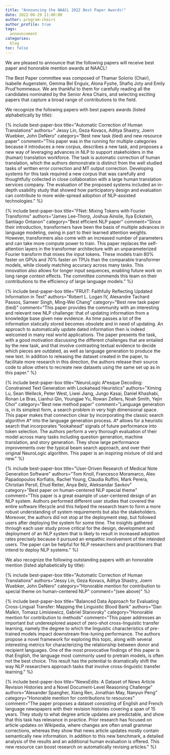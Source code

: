 ```yaml
---
title: "Announcing the NAACL 2022 Best Paper Awards!"
date: 2022-06-29 11:00:00
author: program-chairs
author_profile: true
tags:
  announcement
categories:
  blog
toc: false
---
```


<style>
div.best-paper-box {
  border: 1px solid #bbccdd88;
  border-radius: .5em;
  margin: 1em auto;
  padding: 1em;
  background: #cadee42a;
}
p.best-paper-title {
  font-weight: bold;
  margin-bottom: 0;
  font-size: 120%;
}
p.best-paper-authors {
}
p.best-paper-category {
  font-weight: bold;
  font-style: italic;
}
p.best-paper-comment {
  margin-bottom: 0;
}
</style>

We are pleased to announce that the following papers will receive best paper and honorable mention awards at NAACL! 

The Best Paper committee was composed of Thamar Solorio (Chair), Isabelle Augenstein, Gemma Bel Enguix, Alona Fyshe, Shafiq Joty and Emily Prud'hommeaux. We are thankful to them for carefully reading all the candidates nominated by the Senior Area Chairs, and selecting exciting papers that capture a broad range of contributions to the field.

We recognize the following papers with best papers awards (listed alphabetically by title):

{% include best-paper-box
  title="Automatic Correction of Human Translations"
  authors=" Jessy Lin, Geza Kovacs, Aditya Shastry, Joern Wuebker, John DeNero"
  category="Best new task (tied) and new resource paper"
  comment="This paper was in the running for multiple categories because it introduces a new corpus, describes a new task, and proposes a new way of leveraging advances in NLP to support stakeholders in the (human) translation workforce. The task is automatic correction of human translation, which the authors demonstrate is distinct from the well studied tasks of written error correction and MT output correction. Developing systems for this task required a new corpus that was carefully and thoughtfully collected in close collaboration with a large human translation services company. The evaluation of the proposed systems included an in-depth usability study that showed how participatory design and evaluation can contribute to more wide-spread adoption of NLP-assisted technologies."
%}

{% include best-paper-box
  title="FNet: Mixing Tokens with Fourier Transforms"
  authors="James Lee-Thorp, Joshua Ainslie, Ilya Eckstein, Santiago Ontanon"
  category="Best efficient NLP paper"
  comment="Since their introduction, transformers have been the basis of multiple advances in language modeling, owing in part to their learned attention weights.  However, transformers also come with an increased number of parameters and can take more compute power to train.  This paper replaces the self-attention layers in the transformer architecture with an unparameterized Fourier transform that mixes the input tokens.  These models train 80% faster on GPUs and 70% faster on TPUs than the comparable transformer models, while closely matching accuracy across many tasks.  This innovation also allows for longer input sequences, enabling future work on long range context effects.  The committee commends this team on their contributions to the efficiency of large language models."
%}


{% include best-paper-box
  title="FRUIT: Faithfully Reflecting Updated Information in Text"
  authors="Robert L. Logan IV, Alexandre Tachard Passos, Sameer Singh, Ming-Wei Chang"
  category="Best new task paper (tied)"
  comment="This paper provides the community with an interesting and relevant new NLP challenge: that of updating information from a knowledge base given new evidence. As time passes a lot of the information statically stored becomes obsolete and in need of updating. An approach to automatically update dated information then is indeed welcomed in many real world applications. The paper presents the task, with a good motivation discussing the different challenges that are entailed by the new task, and that involve contrasting textual evidence to decide which pieces are outdated, as well as language generation to produce the new text. In addition to releasing the dataset created in the paper, to facilitate more research in this direction, the authors release their source code to allow others to recreate new datasets using the same set up as in this paper."
%}


{% include best-paper-box
  title="NeuroLogic A&#42;esque Decoding: Constrained Text Generation with Lookahead Heuristics"
  authors="Ximing Lu, Sean Welleck, Peter West, Liwei Jiang, Jungo Kasai, Daniel Khashabi, Ronan Le Bras, Lianhui Qin, Youngjae Yu, Rowan Zellers, Noah Smith, Yejin Choi"
  category="Best new method paper"
  comment="Language generation is, in its simplest form, a search problem in very high dimensional space.  This paper makes that connection clear by incorporating the classic search algorithm A&#42; into the language generation process.  A&#42; allows for a heuristic search that incorporates “lookahead” signals of future performance into token selection.  The authors perform a very thorough evaluation of their model across many tasks including question generation, machine translation, and story generation. They show large performance improvements over the typical beam search approach, and over their original NeuroLogic algorithm. This paper is an inspiring mixture of old and new."
%}


{% include best-paper-box
  title="User-Driven Research of Medical Note Generation Software"
  authors="Tom Knoll, Francesco Moramarco, Alex Papadopoulos Korfiatis, Rachel Young, Claudia Ruffini, Mark Perera, Christian Perstl, Ehud Reiter, Anya Belz, Aleksandar Savkov"
  category="Best paper on human-centered NLP special theme"
  comment="This paper is a great example of user-centered design of an NLP system. Authors performed different user studies that covered the entire software lifecycle and this helped the research team to form a more robust understanding of system requirements but also the stakeholders. Moreover, the authors did not stop at the deployment step, but followed users after deploying the system for some time. The insights gathered through each user study prove critical for the design, development and deployment of an NLP system that is likely to result in increased adoption rates precisely because it pursued an empathic involvement of the intended users. The paper can be helpful for NLP researchers and practitioners that intend to deploy NLP systems."
%}

We also recognize the following outstanding papers with an honorable mention (listed alphabetically by title):

{% include best-paper-box
  title="Automatic Correction of Human Translations"
  authors="Jessy Lin, Geza Kovacs, Aditya Shastry, Joern Wuebker, John DeNero"
  category="Honorable mention for contribution to special theme on human-centered NLP"
  comment="(see above)"
%}


{% include best-paper-box
  title="Balanced Data Approach for Evaluating Cross-Lingual Transfer: Mapping the Linguistic Blood Bank"
  authors="Dan Malkin, Tomasz Limisiewicz, Gabriel Stanovsky"
  category="Honorable mention for contribution to methods"
  comment="This paper addresses an important but underexplored aspect of zero-shot cross-linguistic transfer learning, namely the degree to which the linguistic characteristics of pre-trained models impact downstream fine-tuning performance. The authors propose a novel framework for exploring this topic, along with several interesting metrics for characterizing the relationship between donor and recipient languages. One of the most provocative findings of this paper is that English, the language most commonly used to pretrain models, is often not the best choice. This result has the potential to dramatically shift the way NLP researchers approach tasks that involve cross-linguistic transfer learning."
%}


{% include best-paper-box
  title="NewsEdits: A Dataset of News Article Revision Histories and a Novel Document-Level Reasoning Challenge"
  authors="Alexander Spangher, Xiang Ren, Jonathan May, Nanyun Peng"
  category="Honorable mention for contributions to resources"
  comment="The paper proposes a dataset consisting of English and French language newspapers with their revision histories covering a span of 15 years. They study to what degree article updates are predictable, and show that this task has relevance in practice. Prior research has focused on article updates on Wikipedia, where changes are often small grammar corrections, whereas they show that news article updates mostly contain semantically new information. In addition to this new benchmark, a detailed analysis of the results and an additional human evaluation is offered. This new resource can boost research on automatically revising articles."
%}
